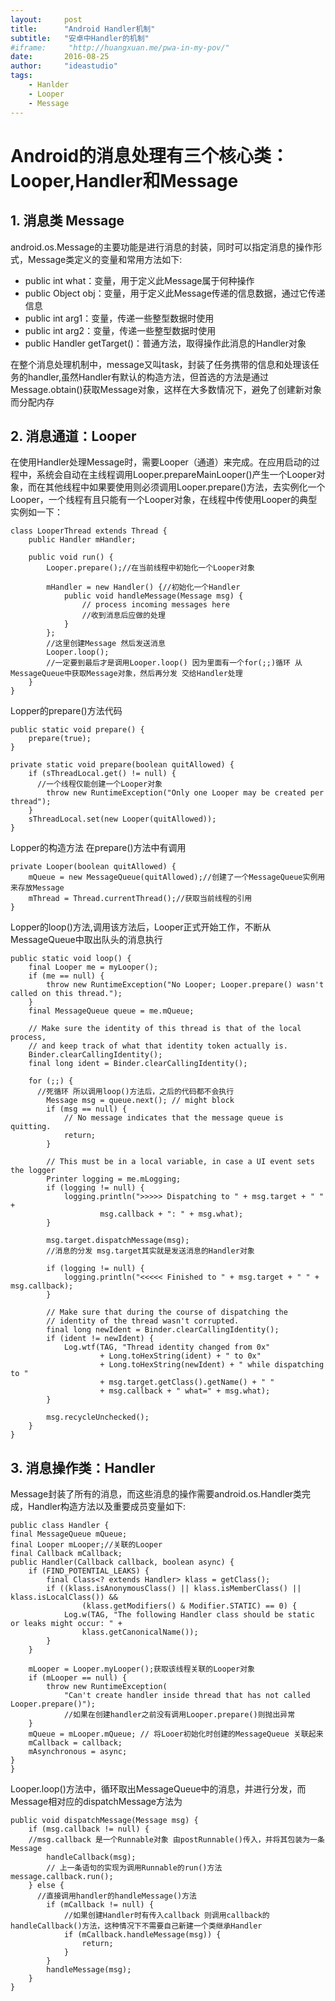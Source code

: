 ```yaml
---
layout:     post
title:      "Android Handler机制"
subtitle:   "安卓中Handler的机制"
#iframe:     "http://huangxuan.me/pwa-in-my-pov/"
date:       2016-08-25
author:     "ideastudio"
tags:
    - Hanlder
    - Looper
    - Message
---
```





# Android的消息处理有三个核心类：Looper,Handler和Message

## 1.  消息类 Message

android.os.Message的主要功能是进行消息的封装，同时可以指定消息的操作形式，Message类定义的变量和常用方法如下:  
* public int what：变量，用于定义此Message属于何种操作  
* public Object obj：变量，用于定义此Message传递的信息数据，通过它传递信息  
* public int arg1：变量，传递一些整型数据时使用  
* public int arg2：变量，传递一些整型数据时使用  
* public Handler getTarget()：普通方法，取得操作此消息的Handler对象  


在整个消息处理机制中，message又叫task，封装了任务携带的信息和处理该任务的handler,虽然Handler有默认的构造方法，但首选的方法是通过Message.obtain()获取Message对象，这样在大多数情况下，避免了创建新对象而分配内存

## 2. 消息通道：Looper

在使用Handler处理Message时，需要Looper（通道）来完成。在应用启动的过程中，系统会自动在主线程调用Looper.prepareMainLooper()产生一个Looper对象，而在其他线程中如果要使用则必须调用Looper.prepare()方法，去实例化一个Looper，一个线程有且只能有一个Looper对象，在线程中传使用Looper的典型实例如一下：

    class LooperThread extends Thread {
        public Handler mHandler;

        public void run() {
            Looper.prepare();//在当前线程中初始化一个Looper对象

            mHandler = new Handler() {//初始化一个Handler
                public void handleMessage(Message msg) {
                    // process incoming messages here
                    //收到消息后应做的处理
                }
            };
            //这里创建Message 然后发送消息
            Looper.loop();
            //一定要到最后才是调用Looper.loop() 因为里面有一个for(;;)循环 从MessageQueue中获取Message对象，然后再分发 交给Handler处理
        }
    }

Lopper的prepare()方法代码

    public static void prepare() {
        prepare(true);
    }

    private static void prepare(boolean quitAllowed) {
        if (sThreadLocal.get() != null) {
          //一个线程仅能创建一个Looper对象
            throw new RuntimeException("Only one Looper may be created per thread");
        }
        sThreadLocal.set(new Looper(quitAllowed));
    }


Lopper的构造方法 在prepare()方法中有调用


    private Looper(boolean quitAllowed) {
        mQueue = new MessageQueue(quitAllowed);//创建了一个MessageQueue实例用来存放Message
        mThread = Thread.currentThread();//获取当前线程的引用
    }

Lopper的loop()方法,调用该方法后，Looper正式开始工作，不断从MessageQueue中取出队头的消息执行

    public static void loop() {
        final Looper me = myLooper();
        if (me == null) {
            throw new RuntimeException("No Looper; Looper.prepare() wasn't called on this thread.");
        }
        final MessageQueue queue = me.mQueue;

        // Make sure the identity of this thread is that of the local process,
        // and keep track of what that identity token actually is.
        Binder.clearCallingIdentity();
        final long ident = Binder.clearCallingIdentity();

        for (;;) {
          //死循环 所以调用loop()方法后，之后的代码都不会执行
            Message msg = queue.next(); // might block
            if (msg == null) {
                // No message indicates that the message queue is quitting.
                return;
            }

            // This must be in a local variable, in case a UI event sets the logger
            Printer logging = me.mLogging;
            if (logging != null) {
                logging.println(">>>>> Dispatching to " + msg.target + " " +
                        msg.callback + ": " + msg.what);
            }

            msg.target.dispatchMessage(msg);
            //消息的分发 msg.target其实就是发送消息的Handler对象

            if (logging != null) {
                logging.println("<<<<< Finished to " + msg.target + " " + msg.callback);
            }

            // Make sure that during the course of dispatching the
            // identity of the thread wasn't corrupted.
            final long newIdent = Binder.clearCallingIdentity();
            if (ident != newIdent) {
                Log.wtf(TAG, "Thread identity changed from 0x"
                        + Long.toHexString(ident) + " to 0x"
                        + Long.toHexString(newIdent) + " while dispatching to "
                        + msg.target.getClass().getName() + " "
                        + msg.callback + " what=" + msg.what);
            }

            msg.recycleUnchecked();
        }
    }

## 3. 消息操作类：Handler

Message封装了所有的消息，而这些消息的操作需要android.os.Handler类完成，Handler构造方法以及重要成员变量如下:

    public class Handler {
    final MessageQueue mQueue;
    final Looper mLooper;//关联的Looper
    final Callback mCallback;
    public Handler(Callback callback, boolean async) {
        if (FIND_POTENTIAL_LEAKS) {
            final Class<? extends Handler> klass = getClass();
            if ((klass.isAnonymousClass() || klass.isMemberClass() || klass.isLocalClass()) &&
                    (klass.getModifiers() & Modifier.STATIC) == 0) {
                Log.w(TAG, "The following Handler class should be static or leaks might occur: " +
                    klass.getCanonicalName());
            }
        }

        mLooper = Looper.myLooper();获取该线程关联的Looper对象
        if (mLooper == null) {
            throw new RuntimeException(
                "Can't create handler inside thread that has not called Looper.prepare()");
                //如果在创建handler之前没有调用Looper.prepare()则抛出异常
        }
        mQueue = mLooper.mQueue; // 将Looer初始化时创建的MessageQueue 关联起来
        mCallback = callback;
        mAsynchronous = async;
    }
    }

Looper.loop()方法中，循环取出MessageQueue中的消息，并进行分发，而Message相对应的dispatchMessage方法为

    public void dispatchMessage(Message msg) {
        if (msg.callback != null) {
        //msg.callback 是一个Runnable对象 由postRunnable()传入，并将其包装为一条Message
            handleCallback(msg);
            // 上一条语句的实现为调用Runnable的run()方法 message.callback.run();
        } else {
          //直接调用handler的handleMessage()方法
            if (mCallback != null) {
                //如果创建Handler时有传入callback 则调用callback的handleCallback()方法，这种情况下不需要自己新建一个类继承Handler
                if (mCallback.handleMessage(msg)) {
                    return;
                }
            }
            handleMessage(msg);
        }
    }

